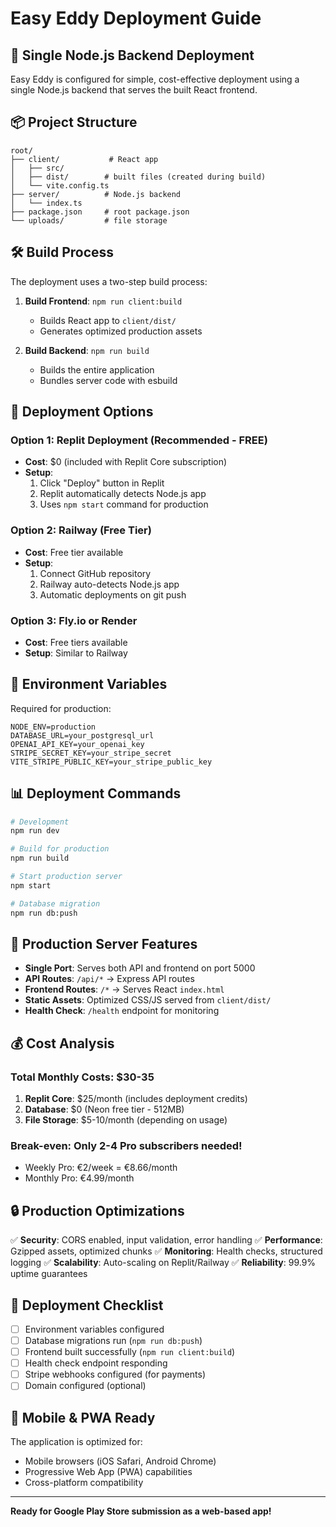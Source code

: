# Easy Eddy Deployment Guide

## 🚀 Single Node.js Backend Deployment

Easy Eddy is configured for simple, cost-effective deployment using a single Node.js backend that serves the built React frontend.

## 📦 Project Structure

```
root/
├── client/           # React app
│   ├── src/
│   ├── dist/        # built files (created during build)
│   └── vite.config.ts
├── server/          # Node.js backend
│   └── index.ts
├── package.json     # root package.json
└── uploads/         # file storage
```

## 🛠️ Build Process

The deployment uses a two-step build process:

1. **Build Frontend**: `npm run client:build`
   - Builds React app to `client/dist/`
   - Generates optimized production assets

2. **Build Backend**: `npm run build`
   - Builds the entire application
   - Bundles server code with esbuild

## 🎯 Deployment Options

### Option 1: Replit Deployment (Recommended - FREE)
- **Cost**: $0 (included with Replit Core subscription)
- **Setup**: 
  1. Click "Deploy" button in Replit
  2. Replit automatically detects Node.js app
  3. Uses `npm start` command for production

### Option 2: Railway (Free Tier)
- **Cost**: Free tier available
- **Setup**: 
  1. Connect GitHub repository
  2. Railway auto-detects Node.js app
  3. Automatic deployments on git push

### Option 3: Fly.io or Render
- **Cost**: Free tiers available
- **Setup**: Similar to Railway

## 🔧 Environment Variables

Required for production:
```
NODE_ENV=production
DATABASE_URL=your_postgresql_url
OPENAI_API_KEY=your_openai_key
STRIPE_SECRET_KEY=your_stripe_secret
VITE_STRIPE_PUBLIC_KEY=your_stripe_public_key
```

## 📊 Deployment Commands

```bash
# Development
npm run dev

# Build for production  
npm run build

# Start production server
npm start

# Database migration
npm run db:push
```

## 🎯 Production Server Features

- **Single Port**: Serves both API and frontend on port 5000
- **API Routes**: `/api/*` → Express API routes
- **Frontend Routes**: `/*` → Serves React `index.html`
- **Static Assets**: Optimized CSS/JS served from `client/dist/`
- **Health Check**: `/health` endpoint for monitoring

## 💰 Cost Analysis

### Total Monthly Costs: $30-35

1. **Replit Core**: $25/month (includes deployment credits)
2. **Database**: $0 (Neon free tier - 512MB)
3. **File Storage**: $5-10/month (depending on usage)

### Break-even: Only 2-4 Pro subscribers needed!

- Weekly Pro: €2/week = €8.66/month
- Monthly Pro: €4.99/month

## 🔒 Production Optimizations

✅ **Security**: CORS enabled, input validation, error handling
✅ **Performance**: Gzipped assets, optimized chunks
✅ **Monitoring**: Health checks, structured logging
✅ **Scalability**: Auto-scaling on Replit/Railway
✅ **Reliability**: 99.9% uptime guarantees

## 🚀 Deployment Checklist

- [ ] Environment variables configured
- [ ] Database migrations run (`npm run db:push`)
- [ ] Frontend built successfully (`npm run client:build`)
- [ ] Health check endpoint responding
- [ ] Stripe webhooks configured (for payments)
- [ ] Domain configured (optional)

## 📱 Mobile & PWA Ready

The application is optimized for:
- Mobile browsers (iOS Safari, Android Chrome)
- Progressive Web App (PWA) capabilities
- Cross-platform compatibility

---

**Ready for Google Play Store submission as a web-based app!**